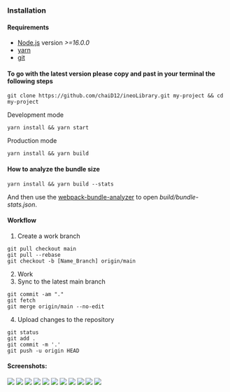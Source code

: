 ### Installation

#### Requirements
- [Node.js](https://nodejs.org/en/) version _>=16.0.0_
- [yarn](https://yarnpkg.com/)
- [git](https://git-scm.com/)

#### To go with the latest version please copy and past in your terminal the following steps

```
git clone https://github.com/chaiD12/ineoLibrary.git my-project && cd my-project
```

Development mode
```
yarn install && yarn start
```

Production mode
```
yarn install && yarn build
```

#### How to analyze the bundle size
```
yarn install && yarn build --stats
```

And then use the [webpack-bundle-analyzer](https://www.npmjs.com/package/webpack-bundle-analyzer) to open _build/bundle-stats.json_.

#### Workflow 

 1. Create a work branch

```
git pull checkout main
git pull --rebase
git checkout -b [Name_Branch] origin/main
``` 
 2. Work
 3. Sync to the latest main branch 
``` 
git commit -am "."
git fetch 
git merge origin/main --no-edit 
``` 
 4. Upload changes to the repository
``` 
git status 
git add . 
git commit -m '.'
git push -u origin HEAD
``` 

#### Screenshots:

<img  src="./screenshots/Screenshot%from%2023-09-20%00-00-57.png"/>
<img  src="./screenshots/Screenshot%from%2023-09-20%00-01-22.png"/>
<img  src="./screenshots/Screenshot%from%2023-09-20%00-01-36.png"/>
<img  src="./screenshots/Screenshot%from%2023-09-20%00-01-49.png"/>
<img  src="./screenshots/Screenshot%from%2023-09-20%00-02-10.png"/>
<img  src="./screenshots/Screenshot%from%2023-09-20%00-02-18.png"/>
<img  src="./screenshots/Screenshot%from%2023-09-20%00-02-28.png"/>
<img  src="./screenshots/Screenshot%from%2023-09-20%00-02-36.png"/>
<img  src="./screenshots/Screenshot%from%2023-09-20%00-02-44.png"/>
<img  src="./screenshots/Screenshot%from%2023-09-20%00-03-03.png"/>
<img  src="./screenshots/Screenshot%from%2023-09-20%00-03-34.png"/>
